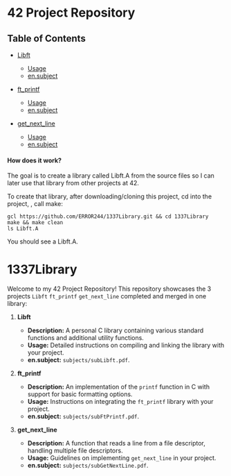 # 42 Project Repository

## Table of Contents

- [Libft](#libft)
  - [Usage](#usage)
  - [en.subject](#en.subject)

- [ft_printf](#ft_printf)
  - [Usage](#usage)
  - [en.subject](#en.subject)

- [get_next_line](#get_next_line)
  - [Usage](#usage)
  - [en.subject](#en.subject)


#### How does it work?
The goal is to create a library called Libft.A from the source files so I can later use that library from other projects at 42.

To create that library, after downloading/cloning this project, cd into the project, , call make:

```
gcl https://github.com/ERROR244/1337Library.git && cd 1337Library
make && make clean
ls Libft.A
```

You should see a Libft.A.

# 1337Library

Welcome to my 42 Project Repository! This repository showcases the 3 projects `Libft` `ft_printf` `get_next_line` completed and merged in one library:

1. **Libft**
   - **Description:** A personal C library containing various standard functions and additional utility functions.
   - **Usage:** Detailed instructions on compiling and linking the library with your project.
   - **en.subject:** `subjects/subLibft.pdf`.

2. **ft_printf**
   - **Description:** An implementation of the `printf` function in C with support for basic formatting options.
   - **Usage:** Instructions on integrating the `ft_printf` library with your project.
   - **en.subject:** `subjects/subFtPrintf.pdf`.

3. **get_next_line**
   - **Description:** A function that reads a line from a file descriptor, handling multiple file descriptors.
   - **Usage:** Guidelines on implementing `get_next_line` in your project.
   - **en.subject:** `subjects/subGetNextLine.pdf`.



